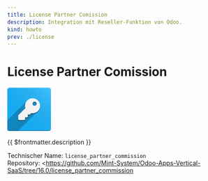```yaml
---
title: License Partner Comission
description: Integration mit Reseller-Funktion von Odoo.
kind: howto
prev: ./license
---
```

# License Partner Comission
![odoo_icons_license](attachments/odoo_icons_license.png)

{{ $frontmatter.description }}

Technischer Name: `license_partner_commission`\
Repository: <https://github.com/Mint-System/Odoo-Apps-Vertical-SaaS/tree/16.0/license_partner_commission
>
